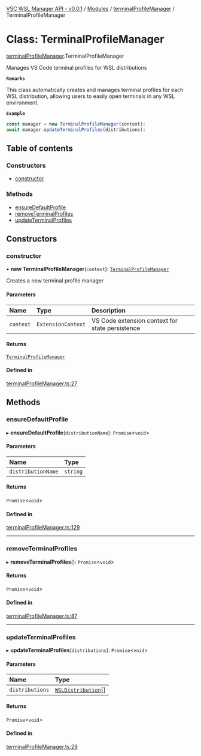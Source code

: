 [VSC WSL Manager API - v0.0.1](../README.md) / [Modules](../modules.md) / [terminalProfileManager](../modules/terminalProfileManager.md) / TerminalProfileManager

# Class: TerminalProfileManager

[terminalProfileManager](../modules/terminalProfileManager.md).TerminalProfileManager

Manages VS Code terminal profiles for WSL distributions

**`Remarks`**

This class automatically creates and manages terminal profiles
for each WSL distribution, allowing users to easily open terminals
in any WSL environment.

**`Example`**

```typescript
const manager = new TerminalProfileManager(context);
await manager.updateTerminalProfiles(distributions);
```

## Table of contents

### Constructors

- [constructor](terminalProfileManager.TerminalProfileManager.md#constructor)

### Methods

- [ensureDefaultProfile](terminalProfileManager.TerminalProfileManager.md#ensuredefaultprofile)
- [removeTerminalProfiles](terminalProfileManager.TerminalProfileManager.md#removeterminalprofiles)
- [updateTerminalProfiles](terminalProfileManager.TerminalProfileManager.md#updateterminalprofiles)

## Constructors

### constructor

• **new TerminalProfileManager**(`context`): [`TerminalProfileManager`](terminalProfileManager.TerminalProfileManager.md)

Creates a new terminal profile manager

#### Parameters

| Name | Type | Description |
| :------ | :------ | :------ |
| `context` | `ExtensionContext` | VS Code extension context for state persistence |

#### Returns

[`TerminalProfileManager`](terminalProfileManager.TerminalProfileManager.md)

#### Defined in

[terminalProfileManager.ts:27](https://github.com/sirfifer/vsc-wsl-manager/blob/5b393991c30596f40151a253bb982478cb9feeb0/src/terminalProfileManager.ts#L27)

## Methods

### ensureDefaultProfile

▸ **ensureDefaultProfile**(`distributionName`): `Promise`\<`void`\>

#### Parameters

| Name | Type |
| :------ | :------ |
| `distributionName` | `string` |

#### Returns

`Promise`\<`void`\>

#### Defined in

[terminalProfileManager.ts:129](https://github.com/sirfifer/vsc-wsl-manager/blob/5b393991c30596f40151a253bb982478cb9feeb0/src/terminalProfileManager.ts#L129)

___

### removeTerminalProfiles

▸ **removeTerminalProfiles**(): `Promise`\<`void`\>

#### Returns

`Promise`\<`void`\>

#### Defined in

[terminalProfileManager.ts:87](https://github.com/sirfifer/vsc-wsl-manager/blob/5b393991c30596f40151a253bb982478cb9feeb0/src/terminalProfileManager.ts#L87)

___

### updateTerminalProfiles

▸ **updateTerminalProfiles**(`distributions`): `Promise`\<`void`\>

#### Parameters

| Name | Type |
| :------ | :------ |
| `distributions` | [`WSLDistribution`](../interfaces/wslManager.WSLDistribution.md)[] |

#### Returns

`Promise`\<`void`\>

#### Defined in

[terminalProfileManager.ts:29](https://github.com/sirfifer/vsc-wsl-manager/blob/5b393991c30596f40151a253bb982478cb9feeb0/src/terminalProfileManager.ts#L29)
